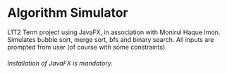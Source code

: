 # Algorithm Simulator
L1T2 Term project using JavaFX, in association with Monirul Haque Imon. Simulates bubble sort, merge sort, bfs and binary search. All inputs are prompted from user (of course with some constraints).

###### Installation of JavaFX is mandatory.
